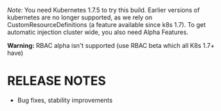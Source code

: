 *Note:* You need Kubernetes 1.7.5 to try this build. Earlier versions of kubernetes are no longer supported, as we rely on CustomResourceDefinitions (a feature available since k8s 1.7). To get automatic injection cluster wide, you also need Alpha Features.

**Warning:** RBAC alpha isn't supported (use RBAC beta which all K8s 1.7+ have)

RELEASE NOTES
============

* Bug fixes, stability improvements
